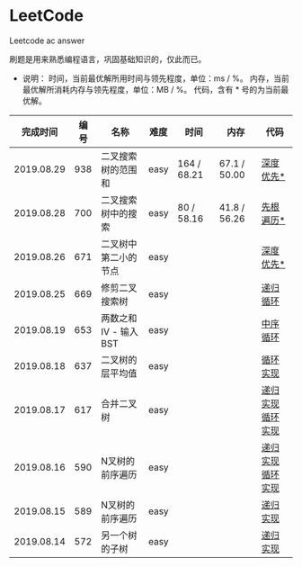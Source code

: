 # LeetCode
Leetcode ac answer

刷题是用来熟悉编程语言，巩固基础知识的，仅此而已。

- 说明：
时间，当前最优解所用时间与领先程度，单位：ms / %。
内存，当前最优解所消耗内存与领先程度，单位：MB / %。
代码，含有 * 号的为当前最优解。

**完成时间**|**编号**|**名称**|**难度**|**时间**|**内存**|**代码**
--------|--------|--------|------------|--------|--------|--------
2019.08.29|938|二叉搜索树的范围和|easy|164 / 68.21|67.1 / 50.00|[深度优先*](/938%20Range%20Sum%20of%20BST/javascript/ac_v1.js)
2019.08.28|700|二叉搜索树中的搜索|easy|80 / 58.16|41.8 / 56.26|[先根遍历*](/700%20Search%20in%20a%20Binary%20Search%20Tree/javascript/ac_v1.js)
2019.08.26|671|二叉树中第二小的节点|easy|||[深度优先*](/671%20Second%20Minimum%20Node%20In%20a%20Binary%20Tree/javascript/ac_v1.js)
2019.08.25|669|修剪二叉搜索树|easy|||[递归循环](/669%20Trim%20a%20Binary%20Search%20Tree/javascript/ac_v1.js)
2019.08.19|653|两数之和 IV - 输入 BST|easy|||[中序循环](/653%20Two%20Sum%20IV%20-%20Input%20is%20a%20BST/javascript/ac_v1.js)
2019.08.18|637|二叉树的层平均值|easy|||[循环实现](/637%20Average%20of%20Levels%20in%20Binary%20Tree/javascript/ac_v1.js)
2019.08.17|617|合并二叉树|easy|||[递归实现](/617%20Merge%20Two%20Binary%20Trees/javascript/ac_v2.js) [循环实现](/617%20Merge%20Two%20Binary%20Trees/javascript/ac_v3.js)
2019.08.16|590|N叉树的前序遍历|easy|||[递归实现](/590%20N-ary%20Tree%20Postorder%20Traversal/javascript/ac_v1.js) [循环实现](/590%20N-ary%20Tree%20Postorder%20Traversal/javascript/ac_v2.js)
2019.08.15|589|N叉树的前序遍历|easy|||[递归实现](/589%20N-ary%20Tree%20Preorder%20Traversal/javascript/ac_v1.js)
2019.08.14|572|另一个树的子树|easy|||[递归实现](/572%20Subtree%20of%20Another%20Tree/javascript/ac_v1.js)
